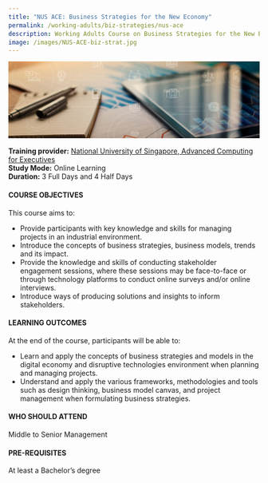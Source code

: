 ```yaml
---
title: "NUS ACE: Business Strategies for the New Economy"
permalink: /working-adults/biz-strategies/nus-ace
description: Working Adults Course on Business Strategies for the New Economy
image: /images/NUS-ACE-biz-strat.jpg
---
```

![Upskill Yourself With Business Strategies for the New Economy ](/images/NUS-ACE-biz-strat.jpg)

**Training provider:** [National University of Singapore, Advanced Computing for Executives](https://ace.nus.edu.sg/)  
**Study Mode:** Online Learning   
**Duration:** 3 Full Days and 4 Half Days <br>

#### **COURSE OBJECTIVES**

This course aims to:

* Provide participants with key knowledge and skills for managing projects in an industrial environment.
* Introduce the concepts of business strategies, business models, trends and its impact.
* Provide the knowledge and skills of conducting stakeholder engagement sessions, where these sessions may be face-to-face or through technology platforms to conduct online surveys and/or online interviews.
* Introduce ways of producing solutions and insights to inform stakeholders.

#### **LEARNING OUTCOMES**
At the end of the course, participants will be able to:

* Learn and apply the concepts of business strategies and models in the digital economy and disruptive technologies environment when planning and managing projects.
* Understand and apply the various frameworks, methodologies and tools such as design thinking, business model canvas, and project management when formulating business strategies.


#### **WHO SHOULD ATTEND**

Middle to Senior Management


#### **PRE-REQUISITES**
At least a Bachelor’s degree